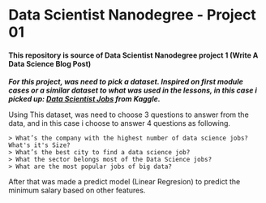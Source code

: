 # Data Scientist Nanodegree - Project 01

#### This repository is source of Data Scientist Nanodegree project 1 (Write A Data Science Blog Post)

***For this project, was need to pick a dataset. Inspired on first module cases or a similar dataset to what was used in the lessons, in this case i picked up: [Data Scientist Jobs](https://www.kaggle.com/andrewmvd/data-scientist-jobs) from Kaggle.***

Using This dataset, was need to choose 3 questions to answer from the data, and in this case i choose to answer 4 questions as following.

    > What’s the company with the highest number of data science jobs? What's it's Size?
    > What’s the best city to find a data science job?
    > What the sector belongs most of the Data Science jobs?
    > What are the most popular jobs of big data?

After that  was made a predict model (Linear Regresion) to predict the minimum salary based on other features.
